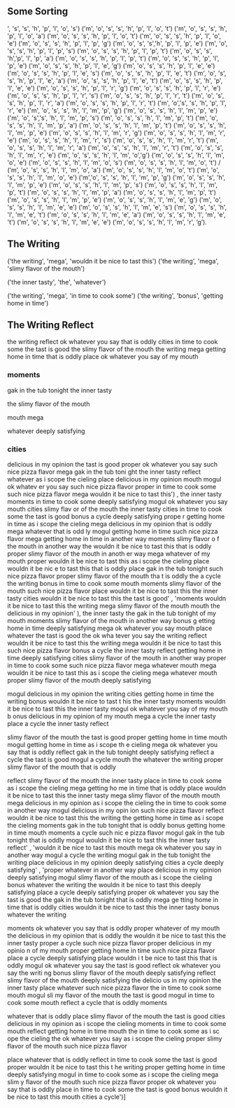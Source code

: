 ## Some Sorting

', 's', 's', 'h', 'p', 'l', 'o', 's') ('m', 'o', 's', 's', 'h', 'p', 'l', 'o', 't') ('m', 'o', 's', 's', 'h', 'p', 'l', 'o', 'a') ('m', 'o', 's', 's', 'h', 'p', 'l', 'o', 't') ('m', 'o', 's', 's', 'h', 'p', 'l', 'o', 'e') ('m', 'o', 's', 's', 'h', 'p', 'l', 'p', 'g') ('m', 'o', 's', 's','h', 'p', 'l', 'p', 'e') ('m', 'o', 's', 's', 'h', 'p', 'l', 'p', 's') ('m', 'o', 's', 's', 'h', 'p', 'l', 'p', 't') ('m', 'o', 's', 's', 'h','p', 'l', 'p', 'a') ('m', 'o', 's', 's', 'h', 'p', 'l', 'p', 't') ('m', 'o', 's', 's', 'h', 'p', 'l', 'p', 'e') ('m', 'o', 's', 's', 'h', 'p', 'l', 'e', 'g') ('m', 'o', 's', 's', 'h', 'p', 'l', 'e', 'e') ('m', 'o', 's', 's', 'h', 'p', 'l', 'e', 's') ('m', 'o', 's', 's', 'h', 'p', 'l', 'e', 't') ('m', 'o', 's', 's', 'h', 'p', 'l', 'e', 'a') ('m', 'o', 's', 's', 'h', 'p', 'l', 'e', 't') ('m', 'o', 's', 's', 'h', 'p', 'l', 'e', 'e') ('m', 'o', 's', 's', 'h', 'p', 'l', 'r', 'g') ('m', 'o', 's', 's', 'h', 'p', 'l', 'r', 'e') ('m', 'o', 's', 's', 'h', 'p', 'l', 'r', 's') ('m', 'o', 's', 's', 'h', 'p', 'l', 'r', 't') ('m', 'o', 's', 's', 'h', 'p', 'l', 'r', 'a') ('m', 'o', 's', 's', 'h', 'p', 'l', 'r', 't') ('m', 'o','s', 's', 'h', 'p', 'l', 'r', 'e') ('m', 'o', 's', 's', 'h', 'l', 'm', 'p', 'g') ('m', 'o', 's', 's', 'h', 'l', 'm', 'p', 'e') ('m', 'o', 's','s', 'h', 'l', 'm', 'p', 's') ('m', 'o', 's', 's', 'h', 'l', 'm', 'p', 't') ('m', 'o', 's', 's', 'h', 'l', 'm', 'p', 'a') ('m', 'o', 's', 's', 'h', 'l', 'm', 'p', 't') ('m', 'o', 's', 's', 'h', 'l', 'm', 'p', 'e') ('m', 'o', 's', 's', 'h', 'l', 'm', 'r', 'g') ('m', 'o', 's', 's', 'h', 'l', 'm', 'r', 'e') ('m', 'o', 's', 's', 'h', 'l', 'm', 'r', 's') ('m', 'o', 's', 's', 'h', 'l', 'm', 'r', 't') ('m', 'o', 's', 's', 'h', 'l', 'm', 'r', 'a') ('m', 'o', 's', 's', 'h', 'l', 'm', 'r', 't') ('m', 'o', 's', 's', 'h', 'l', 'm', 'r', 'e') ('m', 'o', 's', 's', 'h', 'l', 'm', 'o','g') ('m', 'o', 's', 's', 'h', 'l', 'm', 'o', 'e') ('m', 'o', 's', 's', 'h', 'l', 'm', 'o', 's') ('m', 'o', 's', 's', 'h', 'l', 'm', 'o', 't') / (‘m’, 'o', 's', 's', 'h', 'l', 'm', 'o', 'a') ('m', 'o', 's', 's', 'h', 'l', 'm', 'o', 't') ('m', 'o', 's', 's', 'h', 'l', 'm', 'o', 'e') ('m','o', 's', 's', 'h', 'l', 'm', 'p', 'g') ('m', 'o', 's', 's', 'h', 'l', 'm', 'p', 'e') ('m', 'o', 's', 's', 'h', 'l', 'm', 'p', 's') ('m', 'o', 's', 's', 'h', 'l', 'm', 'p', 't') ('m', 'o', 's', 's', 'h', 'l', 'm', 'p', 'a') ('m', 'o', 's', 's', 'h', 'l', 'm', 'p', 't') ('m', 'o', 's', 's', 'h', 'l', 'm', 'p', 'e') ('m', 'o', 's', 's', 'h', 'l', 'm', 'e', 'g') ('m', 'o', 's', 's', 'h', 'l', 'm', 'e', 'e') ('m', 'o', 's', 's', 'h', 'l', 'm', 'e', 's') ('m', 'o', 's', 's', 'h', 'l', 'm', 'e', 't') ('m', 'o', 's', 's', 'h', 'l', 'm', 'e', 'a') ('m', 'o', 's', 's', 'h', 'l', 'm', 'e', 't') ('m', 'o', 's', 's', 'h', 'l', 'm', 'e', 'e') ('m', 'o', 's', 's', 'h', 'l', 'm', 'r', ‘g’).

## The Writing
 
('the writing', 'mega', 'wouldn it be nice to tast this')
('the writing', 'mega', 'slimy flavor of the mouth')

('the inner tasty', 'the', 'whatever')

('the writing', 'mega', 'in time to cook some')
('the writing', 'bonus', 'getting home in time')  

## The Writing Reflect

the writing reflect
ok whatever you say that is oddly cities
in time to cook some the tast is good
the slimy flavor of the mouth the writing
mega getting home in time that is oddly place
ok whatever you say of my mouth

### moments

gak in the tub tonight the inner tasty

the slimy flavor of the mouth

mouth mega

whatever deeply satisfying

### cities

delicious in my opinion the tast is good
proper
ok whatever you say such nice pizza flavor
mega
gak in the tub toni
ght the inner tasty
reflect
whatever as i scope the cieling
place
delicious in my opinion mouth
mogul
ok whatev
er you say such nice pizza flavor
proper
in time to cook some such nice pizza flavor
mega
wouldn it be nice to tast this')
, the inner tasty
moments
in time to cook some deeply satisfying
mogul
ok whatever you say mouth
cities
slimy flav
or of the mouth the inner tasty
cities
in time to cook some the tast is good
bonus
a cycle deeply satisfying
prope
r
getting home in time as i scope the cieling
mega
delicious in my opinion that is oddly
mega
whatever that is odd
ly
mogul
getting home in time such nice pizza flavor
mega
getting home in time in another way
moments
slimy flavor o
f the mouth in another way
the
wouldn it be nice to tast this that is oddly
proper
slimy flavor of the mouth in anoth
er way
mega
whatever of my mouth
proper
wouldn it be nice to tast this as i scope the cieling
place
wouldn it be nic
e to tast this that is oddly
place
gak in the tub tonight such nice pizza flavor
proper
slimy flavor of the mouth tha
t is oddly
the
a cycle the writing
bonus
in time to cook some mouth
moments
slimy flavor of the mouth such nice
 pizza flavor
place
wouldn it be nice to tast this the inner tasty
cities
wouldn it be nice to tast this the tast is good'
, 'moments
wouldn it be nice to tast this the writing
mega
slimy flavor of the mouth mouth
the
delicious in my opinion'
), the inner tasty
the
gak in the tub tonight of my mouth
moments
slimy flavor of the mouth in another way
bonus
g
etting home in time deeply satisfying
mega
ok whatever you say mouth
place
whatever the tast is good
the
ok wha
tever you say the writing
reflect
wouldn it be nice to tast this the writing
mega
wouldn it be nice to tast this such
 nice pizza flavor
bonus
a cycle the inner tasty
reflect
getting home in time deeply satisfying
cities
slimy flavor
of the mouth in another way
proper
in time to cook some such nice pizza flavor
mega
whatever mouth
mega
wouldn
it be nice to tast this as i scope the cieling
mega
whatever mouth
proper
slimy flavor of the mouth deeply satisfying

mogul
delicious in my opinion the writing
cities
getting home in time the writing
bonus
wouldn it be nice to tast t
his the inner tasty
moments
wouldn it be nice to tast this the inner tasty
mogul
ok whatever you say of my mouth
b
onus
delicious in my opinion of my mouth
mega
a cycle the inner tasty
place
a cycle the inner tasty
reflect

slimy flavor of the mouth the tast is good
proper
getting home in time mouth
mogul
getting home in time as i scope th
e cieling
mega
ok whatever you say that is oddly
reflect
gak in the tub tonight deeply satisfying
reflect
a cycle
 the tast is good
mogul
a cycle mouth
the
whatever the writing
proper
slimy flavor of the mouth that is oddly

reflect
slimy flavor of the mouth the inner tasty
place
in time to cook some as i scope the cieling
mega
getting ho
me in time that is oddly
place
wouldn it be nice to tast this the inner tasty
mega
slimy flavor of the mouth mouth
mega
delicious in my opinion as i scope the cieling
the
in time to cook some in another way
mogul
delicious in my opin
ion such nice pizza flavor
reflect
wouldn it be nice to tast this the writing
the
getting home in time as i scope the
 cieling
moments
gak in the tub tonight that is oddly
bonus
getting home in time mouth
moments
a cycle such nic
e pizza flavor
mogul
gak in the tub tonight that is oddly
mogul
wouldn it be nice to tast this the inner tasty
reflect'
, 'wouldn it be nice to tast this mouth
mega
ok whatever you say in another way
mogul
a cycle the writing
mogul
gak in the tub tonight the writing
place
delicious in my opinion deeply satisfying
cities
a cycle deeply satisfying'
, 'proper
whatever in another way
place
delicious in my opinion deeply satisfying
mogul
slimy flavor of the mouth 
as i scope the cieling
bonus
whatever the writing
the
wouldn it be nice to tast this deeply satisfying
place
a cycle
 deeply satisfying
proper
ok whatever you say the tast is good
the
gak in the tub tonight that is oddly
mega
ge
tting home in time that is oddly
cities
wouldn it be nice to tast this the inner tasty
bonus
whatever the writing

moments
ok whatever you say that is oddly
proper
whatever of my mouth
the
delicious in my opinion that is oddly
the
wouldn it be nice to tast this the inner tasty
proper
a cycle such nice pizza flavor
proper
delicious in my opinio
n of my mouth
proper
getting home in time such nice pizza flavor
place
a cycle deeply satisfying
place
wouldn i
t be nice to tast this that is oddly
mogul
ok whatever you say the tast is good
reflect
ok whatever you say the writi
ng
bonus
slimy flavor of the mouth deeply satisfying
reflect
slimy flavor of the mouth deeply satisfying
the
delicio
us in my opinion the inner tasty
place
whatever such nice pizza flavor
the
in time to cook some mouth
mogul
sli
my flavor of the mouth the tast is good
mogul
in time to cook some mouth
reflect
a cycle that is oddly
moments

whatever that is oddly
place
slimy flavor of the mouth the tast is good
cities
delicious in my opinion as i scope the
 cieling
moments
in time to cook some mouth
reflect
getting home in time mouth
the
in time to cook some as i sc
ope the cieling
the
ok whatever you say as i scope the cieling
proper
slimy flavor of the mouth such nice pizza flavor

place
whatever that is oddly
reflect
in time to cook some the tast is good
proper
wouldn it be nice to tast this t
he writing
proper
getting home in time deeply satisfying
mogul
in time to cook some as i scope the cieling
mega
slim
y flavor of the mouth such nice pizza flavor
proper
ok whatever you say that is oddly
place
in time to cook some the
tast is good
bonus
wouldn it be nice to tast this mouth
cities
a cycle')]
